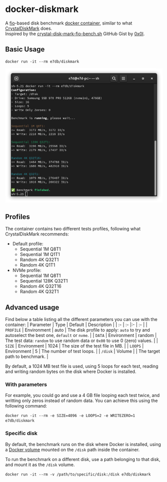 # docker-diskmark

A [fio](https://github.com/axboe/fio)-based disk benchmark [docker container](https://hub.docker.com/r/e7db/diskmark), similar to what [CrystalDiskMark](https://crystalmark.info/en/software/crystaldiskmark/) does.  
Inspired by the [crystal-disk-mark-fio-bench.sh](https://gist.github.com/0x0I/35a3aa0f810acfddeddb7ff59c37f484) GitHub Gist by [0x0I](https://gist.github.com/0x0I).  

## Basic Usage

```
docker run -it --rm e7db/diskmark
```

![Docker DiskMark](assets/diskmark.png?raw=true "Docker DiskMark")

## Profiles

The container contains two different tests profiles, following what CrystalDiskMark recommends:
- Default profile:
  - Sequential 1M Q8T1
  - Sequential 1M Q1T1
  - Random 4K Q32T1
  - Random 4K Q1T1
- NVMe profile:
  - Sequential 1M Q8T1
  - Sequential 128K Q32T1
  - Random 4K Q32T16
  - Random 4K Q32T1

## Advanced usage

Find below a table listing all the different parameters you can use with the container:
| Parameter            | Type        | Default | Description |
| :-                   | :-          |:-       | :- |
| `PROFILE`            | Environment | auto    | The disk profile to apply: `auto` to try and autoselect the best one, `default` or `nvme`. |
| `DATA`               | Environment | random  | The test data: `random` to use random data or `0x00` to use 0 (zero) values. |
| `SIZE`               | Environment | 1024    | The size of the test file in MB. |
| `LOOPS`              | Environment | 5       | The number of test loops. |
| `/disk`              | Volume      |         | The target path to benchmark. |

By default, a 1024 MB test file is used, using 5 loops for each test, reading and writing random bytes on the disk where Docker is installed.

### With parameters

For example, you could go and use a 4 GB file looping each test twice, and writting only zeros instead of random data. You can achieve this using the following command:  
```
docker run -it --rm -e SIZE=4096 -e LOOPS=2 -e WRITEZERO=1 e7db/diskmark
```
### Specific disk

By default, the benchmark runs on the disk where Docker is installed, using a [Docker volume](https://docs.docker.com/storage/volumes/) mounted on the `/disk` path inside the container.

To run the benchmark on a different disk, use a path belonging to that disk, and mount it as the `/disk` volume.
```
docker run -it --rm -v /path/to/specific/disk:/disk e7db/diskmark
```
